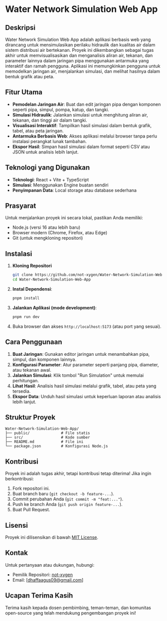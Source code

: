 # Water Network Simulation Web App

## Deskripsi

Water Network Simulation Web App adalah aplikasi berbasis web yang dirancang
untuk mensimulasikan perilaku hidraulik dan kualitas air dalam sistem distribusi
air bertekanan. Proyek ini dikembangkan sebagai tugas akhir untuk
memvisualisasikan dan menganalisis aliran air, tekanan, dan parameter lainnya
dalam jaringan pipa menggunakan antarmuka yang interaktif dan ramah pengguna.
Aplikasi ini memungkinkan pengguna untuk memodelkan jaringan air, menjalankan
simulasi, dan melihat hasilnya dalam bentuk grafik atau peta.

## Fitur Utama

- **Pemodelan Jaringan Air**: Buat dan edit jaringan pipa dengan komponen
  seperti pipa, simpul, pompa, katup, dan tangki.
- **Simulasi Hidraulik**: Jalankan simulasi untuk menghitung aliran air,
  tekanan, dan tinggi air dalam tangki.
- **Visualisasi Interaktif**: Tampilkan hasil simulasi dalam bentuk grafik,
  tabel, atau peta jaringan.
- **Antarmuka Berbasis Web**: Akses aplikasi melalui browser tanpa perlu
  instalasi perangkat lunak tambahan.
- **Ekspor Hasil**: Simpan hasil simulasi dalam format seperti CSV atau JSON
  untuk analisis lebih lanjut.

## Teknologi yang Digunakan

- **Teknologi**: React + Vite + TypeScript
- **Simulasi**: Menggunakan Engine buatan sendiri
- **Penyimpanan Data**: Local storage atau database sederhana

## Prasyarat

Untuk menjalankan proyek ini secara lokal, pastikan Anda memiliki:

- Node.js (versi 16 atau lebih baru)
- Browser modern (Chrome, Firefox, atau Edge)
- Git (untuk mengkloning repositori)

## Instalasi

1. **Kloning Repositori**

   ```bash
   git clone https://github.com/not-xygen/Water-Network-Simulation-Web-App.git
   cd Water-Network-Simulation-Web-App
   ```

2. **Instal Dependensi**:

   ```bash
   pnpm install
   ```

3. **Jalankan Aplikasi (mode development)**:

   ```bash
   pnpm run dev
   ```

4. Buka browser dan akses `http://localhost:5173` (atau port yang sesuai).

## Cara Penggunaan

1. **Buat Jaringan**: Gunakan editor jaringan untuk menambahkan pipa, simpul,
   dan komponen lainnya.
2. **Konfigurasi Parameter**: Atur parameter seperti panjang pipa, diameter,
   atau tekanan awal.
3. **Jalankan Simulasi**: Klik tombol "Run Simulation" untuk memulai
   perhitungan.
4. **Lihat Hasil**: Analisis hasil simulasi melalui grafik, tabel, atau peta
   yang tersedia.
5. **Ekspor Data**: Unduh hasil simulasi untuk keperluan laporan atau analisis
   lebih lanjut.

## Struktur Proyek

```text
Water-Network-Simulation-Web-App/
├── public/              # File statis
├── src/                 # Kode sumber
├── README.md            # File ini
└── package.json         # Konfigurasi Node.js
```

## Kontribusi

Proyek ini adalah tugas akhir, tetapi kontribusi tetap diterima! Jika ingin
berkontribusi:

1. Fork repositori ini.
2. Buat branch baru (`git checkout -b feature-...`).
3. Commit perubahan Anda (`git commit -m "feat:..."`).
4. Push ke branch Anda (`git push origin feature-...`).
5. Buat Pull Request.

## Lisensi

Proyek ini dilisensikan di bawah [MIT License](LICENSE).

## Kontak

Untuk pertanyaan atau dukungan, hubungi:

- Pemilik Repositori: [not-xygen](https://github.com/not-xygen)
- Email: [dhaffaagus09@gmail.com]

## Ucapan Terima Kasih

Terima kasih kepada dosen pembimbing, teman-teman, dan komunitas open-source
yang telah mendukung pengembangan proyek ini!

